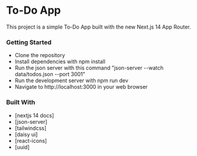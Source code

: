# To-Do App

This project is a simple To-Do App built with the new Next.js 14 App Router.

### Getting Started

- Clone the repository
- Install dependencies with npm install
- Run the json server with this command "json-server --watch data/todos.json --port 3001"
- Run the development server with npm run dev
- Navigate to http://localhost:3000 in your web browser

### Built With

- [nextjs 14 docs]
- [json-server]
- [tailwindcss]
- [daisy ui]
- [react-icons]
- [uuid]

